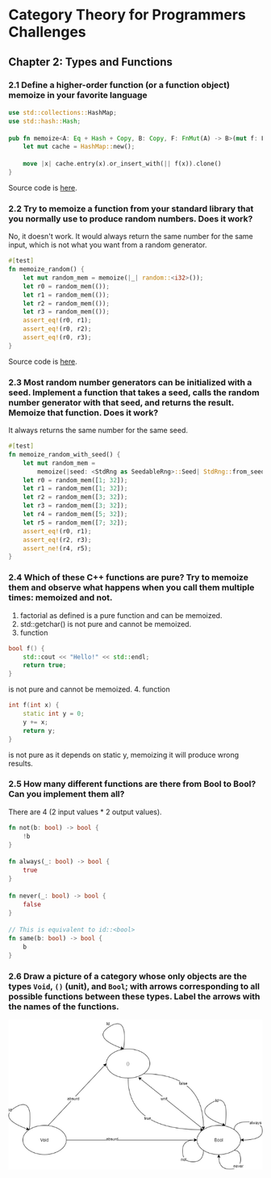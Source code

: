 # Category Theory for Programmers Challenges

## Chapter 2: Types and Functions

### 2.1 Define a higher-order function (or a function object) memoize in your favorite language

```rust
use std::collections::HashMap;
use std::hash::Hash;

pub fn memoize<A: Eq + Hash + Copy, B: Copy, F: FnMut(A) -> B>(mut f: F) -> impl FnMut(A) -> B {
    let mut cache = HashMap::new();

    move |x| cache.entry(x).or_insert_with(|| f(x)).clone()
}
```

Source code is [here](../src/memoize.rs).

### 2.2 Try to memoize a function from your standard library that you normally use to produce random numbers. Does it work?

No, it doesn't work. It would always return the same number for the same input, which is not what you want from a random generator.

```rust
#[test]
fn memoize_random() {
    let mut random_mem = memoize(|_| random::<i32>());
    let r0 = random_mem(());
    let r1 = random_mem(());
    let r2 = random_mem(());
    let r3 = random_mem(());
    assert_eq!(r0, r1);
    assert_eq!(r0, r2);
    assert_eq!(r0, r3);
}
```

Source code is [here](../src/memoize.rs).

### 2.3 Most random number generators can be initialized with a seed. Implement a function that takes a seed, calls the random number generator with that seed, and returns the result. Memoize that function. Does it work?

It always returns the same number for the same seed.

```rust
#[test]
fn memoize_random_with_seed() {
    let mut random_mem =
        memoize(|seed: <StdRng as SeedableRng>::Seed| StdRng::from_seed(seed).gen::<i32>());
    let r0 = random_mem([1; 32]);
    let r1 = random_mem([1; 32]);
    let r2 = random_mem([3; 32]);
    let r3 = random_mem([3; 32]);
    let r4 = random_mem([5; 32]);
    let r5 = random_mem([7; 32]);
    assert_eq!(r0, r1);
    assert_eq!(r2, r3);
    assert_ne!(r4, r5);
}
```

### 2.4 Which of these C++ functions are pure? Try to memoize them and observe what happens when you call them multiple times: memoized and not.

1. factorial as defined is a pure function and can be memoized.
2. std::getchar() is not pure and cannot be memoized.
3. function
```C++
bool f() {
    std::cout << "Hello!" << std::endl;
    return true;
}
```
is not pure and cannot be memoized.
4. function
```C++
int f(int x) {
    static int y = 0;
    y += x;
    return y;
}
```
is not pure as it depends on static y, memoizing it will produce wrong results.

### 2.5 How many different functions are there from Bool to Bool? Can you implement them all?

There are 4 (2 input values * 2 output values).

```rust
fn not(b: bool) -> bool {
    !b
}

fn always(_: bool) -> bool {
    true
}

fn never(_: bool) -> bool {
    false
}

// This is equivalent to id::<bool>
fn same(b: bool) -> bool {
    b
}
```

### 2.6 Draw a picture of a category whose only objects are the types `Void`, `()` (unit), and `Bool`; with arrows corresponding to all possible functions between these types. Label the arrows with the names of the functions.

![A possible category for types Void, () and Bool](/assets/images/diagram_2_6.png)
